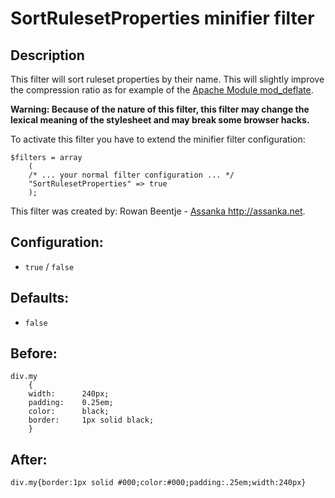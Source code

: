 # SortRulesetProperties minifier filter #

## Description ##
This filter will sort ruleset properties by their name. This will slightly improve the compression ratio as for example of the [Apache Module mod\_deflate](http://httpd.apache.org/docs/2.0/mod/mod_deflate.html).

**Warning: Because of the nature of this filter, this filter may change the lexical meaning of the stylesheet and may break some browser hacks.**

To activate this filter you have to extend the minifier filter configuration:
```
$filters = array
	(
	/* ... your normal filter configuration ... */
	"SortRulesetProperties" => true
	);
```

This filter was created by: Rowan Beentje - [Assanka <http://assanka.net>](http://assanka.net).

## Configuration: ##
  * `true` / `false`

## Defaults: ##
  * `false`

## Before: ##
```
div.my
	{
	width:		240px;
	padding:	0.25em;
	color:		black;
	border:		1px solid black;
	}
```

## After: ##
```
div.my{border:1px solid #000;color:#000;padding:.25em;width:240px}
```